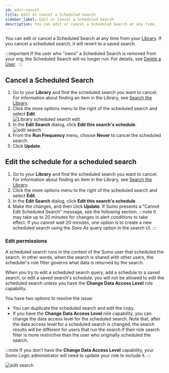 ```yaml
---
id: edit-cancel
title: Edit or Cancel a Scheduled Search
sidebar_label: Edit or Cancel a Scheduled Search
description: You can edit or cancel a Scheduled Search at any time.
---
```


You can edit or cancel a Scheduled Search at any time from your [Library](/docs/get-started/library). If you cancel a scheduled search, it will revert to a saved search.

:::important
If the user who "owns" a Scheduled Search is removed from your org, the Scheduled Search will no longer run. For details, see [Delete a User](/docs/manage/users-roles/users/delete-user.md). 
:::

## Cancel a Scheduled Search

1. Go to your **Library** and find the scheduled search you want to cancel. For information about finding an item in the Library, see [Search the Library](/docs/get-started/library#search-the-library). 
1. Click the more options menu to the right of the scheduled search and select **Edit**. <br/>![Library scheduled search edit](/img/alerts/list-of-sched-searches.png)
1. In the **Edit Search** dialog, click **Edit this search's schedule**.<br/>![edit search](/img/alerts/edit-search.png)
1. From the **Run Frequency** menu, choose **Never** to cancel the scheduled search.
1. Click **Update**.

## Edit the schedule for a scheduled search

1. Go to your **Library** and find the scheduled search you want to cancel. For information about finding an item in the Library, see [Search the Library](/docs/get-started/library#search-the-library). 
1. Click the more options menu to the right of the scheduled search and select **Edit**. 
1. In the **Edit Search** dialog, click **Edit this search's schedule**.
1. Make the changes, and then click **Update**. If Sumo presents a "Cannot Edit Scheduled Search" message, see the following section.
:::note
It may take up to 20 minutes for changes in alert conditions to take effect. If you cannot wait 20 minutes, one option is to create a new scheduled search using the *Save As* query option in the search UI.
:::

### Edit permissions

A scheduled search runs in the context of the Sumo user that scheduled the search. In other words, when the search is shared with other users, the scheduler's role filter governs what data is returned by the search. 

When you try to edit a scheduled search query, add a schedule to a saved search, or edit a saved search's schedule, you will not be allowed to edit the scheduled search unless you have the **Change Data Access Level** role capability. 

You have two options to resolve the issue:

* You can duplicate the scheduled search and edit the copy.
* If you have the **Change Data Access Level** role capability, you can change the data access level for the scheduled search. Note that, after the data access level for a scheduled search is changed, the search results will be different for users that run the search if their role search filter is more restrictive than the user who originally scheduled the search.

:::note
If you don’t have the **Change Data Access Level** capability, your Sumo Logic administrator will need to update your role to include it.
:::

![edit search](/img/alerts/cannot-edit-scheduled-search.png)
